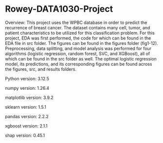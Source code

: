 ﻿# Rowey-DATA1030-Project
Overview: This project uses the WPBC database in order to predict the recurrence of breast cancer. The dataset contains many cell, tumor, and patient characteristics to be utilized for this classification problem. For this project, EDA was first performed, the code for which can be found in the EDA file in src folder. The figures can be found in the figures folder (fig1-12). Preprocessing, data splitting, and model analysis was performed for four algorithms (logistic regression, random forest, SVC, and XGBoost), all of which can be found in the src folder as well. The optimal logistic regression model, its predictions, and its corresponding figures can be found across the figures, src, and results folders.

Python version: 3.12.5

numpy version: 1.26.4

matplotlib version: 3.9.2

sklearn version: 1.5.1

pandas version: 2.2.2

xgboost version: 2.1.1

shap version: 0.45.1
